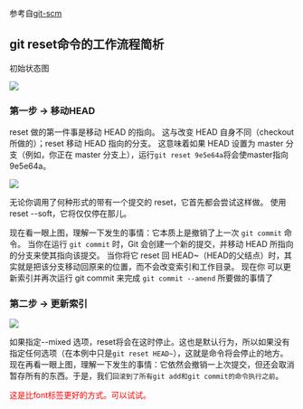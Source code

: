 参考自[git-scm](https://git-scm.com/book/zh/v2/Git-%E5%B7%A5%E5%85%B7-%E9%87%8D%E7%BD%AE%E6%8F%AD%E5%AF%86)

## git reset命令的工作流程简析

 初始状态图

![](https://git-scm.com/book/en/v2/images/reset-start.png)

### 第一步 -> 移动HEAD

reset 做的第一件事是移动 HEAD 的指向。 这与改变 HEAD 自身不同（checkout 所做的）；reset 移动 HEAD 指向的分支。 这意味着如果 HEAD 设置为 master 
分支（例如，你正在 master 分支上），运行```git reset 9e5e64a```将会使master指向9e5e64a。

![](https://git-scm.com/book/en/v2/images/reset-soft.png)

无论你调用了何种形式的带有一个提交的 reset，它首先都会尝试这样做。 使用 reset --soft，它将仅仅停在那儿。

现在看一眼上图，理解一下发生的事情：它本质上是撤销了上一次 ```git commit``` 命令。 当你在运行 ```git commit``` 时，Git 会创建一个新的提交，并移动 
HEAD 所指向的分支来使其指向该提交。 当你将它 reset 回 HEAD~（HEAD的父结点）时，其实就是把该分支移动回原来的位置，而不会改变索引和工作目录。 现在你
可以更新索引并再次运行 git commit 来完成 ```git commit --amend``` 所要做的事情了

### 第二步 -> 更新索引

![](https://git-scm.com/book/en/v2/images/reset-mixed.png)

如果指定--mixed 选项，reset将会在这时停止。这也是默认行为，所以如果没有指定任何选项（在本例中只是```git reset HEAD~```），这就是命令将会停止的地方。
现在再看一眼上图，理解一下发生的事情：它依然会撤销一上次提交，但还会取消暂存所有的东西。于是，我们```回滚到了所有git add和git commit的命令执行之前```。

<span style="color:red;">这是比font标签更好的方式。可以试试。</span>
